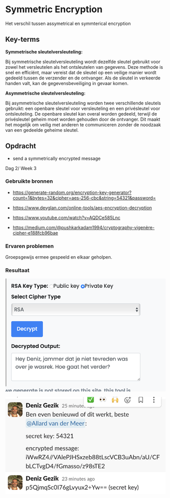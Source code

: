 # Symmetric Encryption
Het verschil tussen assymetrical en symmterical encryption

## Key-terms

<b>Symmetrische sleutelversleuteling: </b>

Bij symmetrische sleutelversleuteling wordt dezelfde sleutel gebruikt voor zowel het versleutelen als het ontsleutelen van gegevens.
Deze methode is snel en efficiënt, maar vereist dat de sleutel op een veilige manier wordt gedeeld tussen de verzender en de ontvanger.
Als de sleutel in verkeerde handen valt, kan de gegevensbeveiliging in gevaar komen.

<b>Asymmetrische sleutelversleuteling: </b>

Bij asymmetrische sleutelversleuteling worden twee verschillende sleutels gebruikt: een openbare sleutel voor versleuteling en een privésleutel voor ontsleuteling.
De openbare sleutel kan overal worden gedeeld, terwijl de privésleutel geheim moet worden gehouden door de ontvanger.
Dit maakt het mogelijk om veilig met anderen te communiceren zonder de noodzaak van een gedeelde geheime sleutel.

## Opdracht

- send a symmetrically encrypted message 

Dag 2/ Week 3

### Gebruikte bronnen
- https://generate-random.org/encryption-key-generator?count=1&bytes=32&cipher=aes-256-cbc&string=54321&password=


- https://www.devglan.com/online-tools/aes-encryption-decryption


- https://www.youtube.com/watch?v=AQDCe585Lnc

- https://medium.com/@pushkarkadam1994/cryptography-vigenère-cipher-e188fcb96bae


### Ervaren problemen
Groepsgewijs ermee gespeeld en elkaar geholpen.

### Resultaat
![Alt text](<../00_includes/Van Allard naar Deniz Encrypted.png>)

![Alt text](<../00_includes/symmetric in Slack.png>)